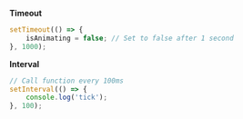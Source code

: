 **Timeout**
```javascript
setTimeout(() => {
    isAnimating = false; // Set to false after 1 second
}, 1000);
```

**Interval**
```javascript
// Call function every 100ms
setInterval(() => {
    console.log('tick');
}, 100);
```
